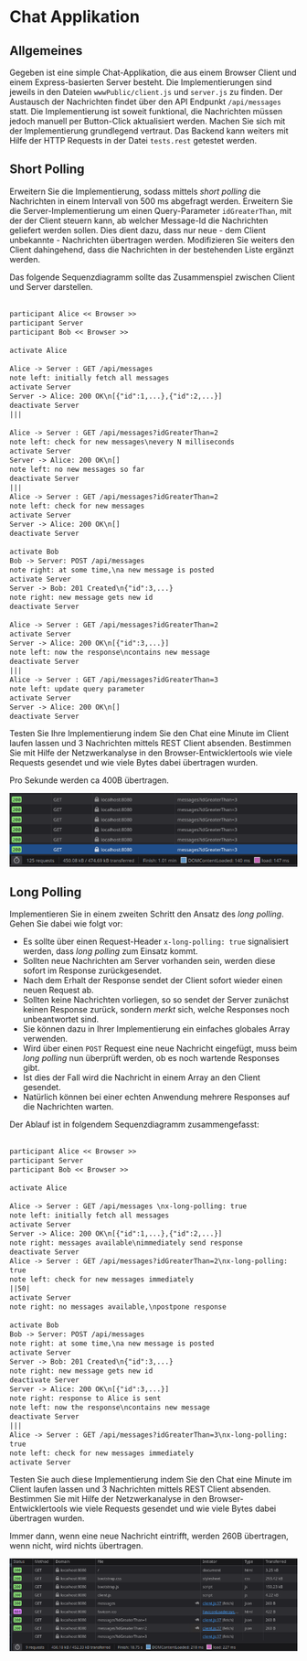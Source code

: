 # Chat Applikation

## Allgemeines

Gegeben ist eine simple Chat-Applikation, die aus einem Browser Client und einem Express-basierten Server
besteht. Die Implementierungen sind jeweils in den Dateien `wwwPublic/client.js` und `server.js` zu finden.
Der Austausch der Nachrichten findet über den API Endpunkt `/api/messages` statt. Die Implementierung ist soweit
funktional, die Nachrichten müssen jedoch manuell per Button-Click aktualisiert werden. Machen Sie sich mit der Implementierung grundlegend vertraut. Das Backend kann weiters mit Hilfe der HTTP Requests in der Datei `tests.rest` getestet werden.

## Short Polling

Erweitern Sie die Implementierung, sodass mittels _short polling_ die Nachrichten in einem Intervall von 500 ms abgefragt
werden. Erweitern Sie die Server-Implementierung um einen Query-Parameter `idGreaterThan`, mit der der Client steuern kann,
ab welcher Message-Id die Nachrichten geliefert werden sollen. Dies dient dazu, dass nur neue - dem Client unbekannte - Nachrichten übertragen werden. Modifizieren Sie weiters den Client dahingehend, dass die Nachrichten in der bestehenden Liste ergänzt werden.

Das folgende Sequenzdiagramm sollte das Zusammenspiel zwischen Client und Server darstellen.

```plantuml

participant Alice << Browser >>
participant Server
participant Bob << Browser >>

activate Alice

Alice -> Server : GET /api/messages
note left: initially fetch all messages
activate Server
Server -> Alice: 200 OK\n[{"id":1,...},{"id":2,...}]
deactivate Server
|||

Alice -> Server : GET /api/messages?idGreaterThan=2
note left: check for new messages\nevery N milliseconds
activate Server
Server -> Alice: 200 OK\n[]
note left: no new messages so far
deactivate Server
|||
Alice -> Server : GET /api/messages?idGreaterThan=2
note left: check for new messages
activate Server
Server -> Alice: 200 OK\n[]
deactivate Server

activate Bob
Bob -> Server: POST /api/messages
note right: at some time,\na new message is posted
activate Server
Server -> Bob: 201 Created\n{"id":3,...}
note right: new message gets new id
deactivate Server

Alice -> Server : GET /api/messages?idGreaterThan=2
activate Server
Server -> Alice: 200 OK\n[{"id":3,...}]
note left: now the response\ncontains new message
deactivate Server
|||
Alice -> Server : GET /api/messages?idGreaterThan=3
note left: update query parameter
activate Server
Server -> Alice: 200 OK\n[]
deactivate Server

```

Testen Sie Ihre Implementierung indem Sie den Chat eine Minute im Client laufen lassen und 3 Nachrichten
mittels REST Client absenden. Bestimmen Sie mit Hilfe der Netzwerkanalyse in den Browser-Entwicklertools wie
viele Requests gesendet und wie viele Bytes dabei übertragen wurden.

Pro Sekunde werden ca 400B übertragen.

![Netzwerkanalyse Short Polling](analyse-short-polling.png)

## Long Polling

Implementieren Sie in einem zweiten Schritt den Ansatz des _long polling_. Gehen Sie dabei wie folgt vor:

-   Es sollte über einen Request-Header `x-long-polling: true` signalisiert werden, dass _long polling_ zum Einsatz kommt.
-   Sollten neue Nachrichten am Server vorhanden sein, werden diese sofort im Response zurückgesendet.
-   Nach dem Erhalt der Response sendet der Client sofort wieder einen neuen Request ab.
-   Sollten keine Nachrichten vorliegen, so so sendet der Server zunächst keinen Response zurück, sondern _merkt_ sich,
    welche Responses noch unbeantwortet sind.
-   Sie können dazu in Ihrer Implementierung ein einfaches globales Array verwenden.
-   Wird über einen `POST` Request eine neue Nachricht eingefügt, muss beim _long polling_ nun überprüft werden, ob
    es noch wartende Responses gibt.
-   Ist dies der Fall wird die Nachricht in einem Array an den Client gesendet.
-   Natürlich können bei einer echten Anwendung mehrere Responses auf die Nachrichten warten.

Der Ablauf ist in folgendem Sequenzdiagramm zusammengefasst:

```plantuml

participant Alice << Browser >>
participant Server
participant Bob << Browser >>

activate Alice

Alice -> Server : GET /api/messages \nx-long-polling: true
note left: initially fetch all messages
activate Server
Server -> Alice: 200 OK\n[{"id":1,...},{"id":2,...}]
note right: messages available\nimmediately send response
deactivate Server
Alice -> Server : GET /api/messages?idGreaterThan=2\nx-long-polling: true
note left: check for new messages immediately
||50|
activate Server
note right: no messages available,\npostpone response

activate Bob
Bob -> Server: POST /api/messages
note right: at some time,\na new message is posted
activate Server
Server -> Bob: 201 Created\n{"id":3,...}
note right: new message gets new id
deactivate Server
Server -> Alice: 200 OK\n[{"id":3,...}]
note right: response to Alice is sent
note left: now the response\ncontains new message
deactivate Server
|||
Alice -> Server : GET /api/messages?idGreaterThan=3\nx-long-polling: true
note left: check for new messages immediately
activate Server

```

Testen Sie auch diese Implementierung indem Sie den Chat eine Minute im Client laufen lassen und 3 Nachrichten
mittels REST Client absenden. Bestimmen Sie mit Hilfe der Netzwerkanalyse in den Browser-Entwicklertools wie
viele Requests gesendet und wie viele Bytes dabei übertragen wurden.

Immer dann, wenn eine neue Nachricht eintrifft, werden 260B übertragen, wenn nicht, wird nichts übertragen.

![Analyse Long Polling](analyse-long-polling.png)
